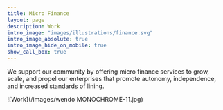 ```yaml
---
title: Micro Finance
layout: page
description: Work
intro_image: "images/illustrations/finance.svg"
intro_image_absolute: true
intro_image_hide_on_mobile: true
show_call_box: true
---
```


We support our community by offering micro finance services to grow, scale, and propel our enterprises that promote autonomy, independence, and increased standards of lining.

![Work](/images/wendo MONOCHROME-11.jpg)





